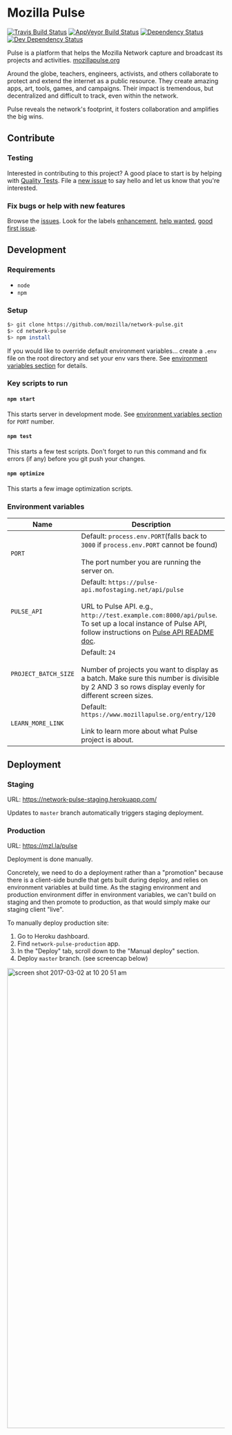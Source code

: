 # Mozilla Pulse

[![Travis Build Status](https://travis-ci.org/mozilla/network-pulse.svg?branch=master)](https://travis-ci.org/mozilla/network-pulse) [![AppVeyor Build Status](https://ci.appveyor.com/api/projects/status/github/mozilla/network-pulse?svg=true)](https://ci.appveyor.com/project/mozillafoundation/network-pulse) [![Dependency Status](https://david-dm.org/mozilla/network-pulse.svg)](https://david-dm.org/mozilla/network-pulse) [![Dev Dependency Status](https://david-dm.org/mozilla/network-pulse/dev-status.svg)](https://david-dm.org/mozilla/network-pulse/?type=dev)

Pulse is a platform that helps the Mozilla Network capture and broadcast its projects and activities. [mozillapulse.org](https://www.mozillapulse.org/featured)

Around the globe, teachers, engineers, activists, and others collaborate to protect and extend the internet as a public resource. They create amazing apps, art, tools, games, and campaigns. Their impact is tremendous, but decentralized and difficult to track, even within the network.

Pulse reveals the network's footprint, it fosters collaboration and amplifies the big wins.

## Contribute

### Testing

Interested in contributing to this project? A good place to start is by helping with [Quality Tests](https://github.com/mozilla/network-pulse/wiki/Quality-Tests). File a [new issue](https://github.com/mozilla/network-pulse/issues) to say hello and let us know that you're interested.  

### Fix bugs or help with new features

Browse the [issues](https://github.com/mozilla/network-pulse/issues). Look for the labels [enhancement](https://github.com/mozilla/network-pulse/labels/enhancement), [help wanted](https://github.com/mozilla/network-pulse/labels/help%20wanted), [good first issue](https://github.com/mozilla/network-pulse/labels/good%20first%20issue).

## Development

### Requirements

- `node`
- `npm`

### Setup

```bash
$> git clone https://github.com/mozilla/network-pulse.git
$> cd network-pulse
$> npm install
```

If you would like to override default environment variables... create a `.env` file on the root directory and set your env vars there. See [environment variables section](https://github.com/mozilla/network-pulse#environment-variables) for details.

### Key scripts to run

#### `npm start`
This starts server in development mode. See [environment variables section](https://github.com/mozilla/network-pulse#environment-variables) for `PORT` number.

#### `npm test`
This starts a few test scripts. Don't forget to run this command and fix errors (if any) before you git push your changes.

#### `npm optimize` 
This starts a few image optimization scripts.

### Environment variables

   Name | Description
------------------|---------------------------------------------
`PORT` | Default: `process.env.PORT`(falls back to `3000` if `process.env.PORT` cannot be found)<br><br>The port number you are running the server on.
`PULSE_API` | Default: `https://pulse-api.mofostaging.net/api/pulse`<br><br>URL to Pulse API. e.g., `http://test.example.com:8000/api/pulse`. <br>To set up a local instance of Pulse API, follow instructions on [Pulse API README doc](https://github.com/mozilla/network-pulse-api/blob/master/README.md).
`PROJECT_BATCH_SIZE`| Default: `24`<br><br>Number of projects you want to display as a batch. Make sure this number is divisible by 2 AND 3 so rows display evenly for different screen sizes.
`LEARN_MORE_LINK` | Default: `https://www.mozillapulse.org/entry/120`<br><br>Link to learn more about what Pulse project is about.

## Deployment

### Staging

URL: https://network-pulse-staging.herokuapp.com/

Updates to `master` branch automatically triggers staging deployment.

### Production

URL: https://mzl.la/pulse

Deployment is done manually.

Concretely, we need to do a deployment rather than a "promotion" because there is a client-side bundle that gets built during deploy, and relies on environment variables at build time. As the staging environment and production environment differ in environment variables, we can't build on staging and then promote to production, as that would simply make our staging client "live".

To manually deploy production site:

1. Go to Heroku dashboard.
2. Find `network-pulse-production` app.
3. In the "Deploy" tab, scroll down to the "Manual deploy" section.
4. Deploy `master` branch. (see screencap below)
<img width="1062" alt="screen shot 2017-03-02 at 10 20 51 am" src="https://cloud.githubusercontent.com/assets/2896608/23521344/68f4d750-ff33-11e6-9ff4-e669ffa938f7.png">
